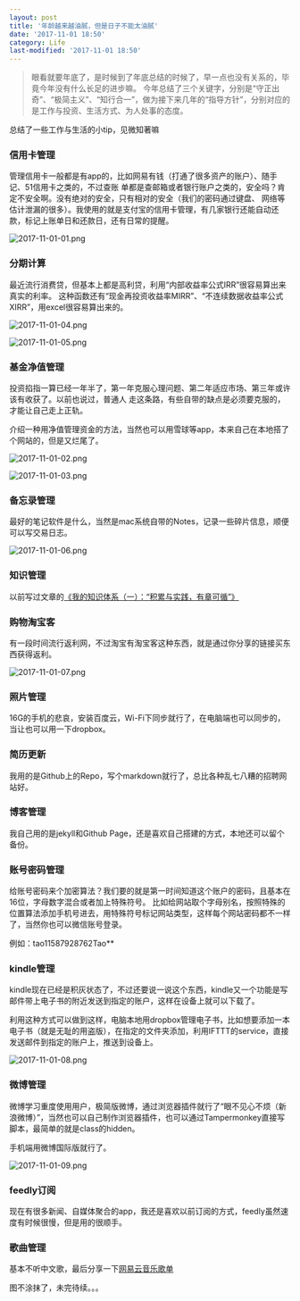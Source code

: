 ```yaml
---
layout: post
title: '年龄越来越油腻，但是日子不能太油腻'
date: '2017-11-01 18:50'
category: Life
last-modified: '2017-11-01 18:50'
---
```


> 眼看就要年底了，是时候到了年底总结的时候了，早一点也没有关系的，毕竟今年没有什么长足的进步嘛。
今年总结了三个关键字，分别是“守正出奇”、“极简主义”、“知行合一”，做为接下来几年的“指导方针”，分别对应的
是工作与投资、生活方式、为人处事的态度。

总结了一些工作与生活的小tip，见微知著嘛

### 信用卡管理

管理信用卡一般都是有app的，比如网易有钱（打通了很多资产的账户）、随手记、51信用卡之类的，不过查账
单都是查邮箱或者银行账户之类的，安全吗？肯定不安全啊。没有绝对的安全，只有相对的安全（我们的密码通过键盘、
网络等估计泄漏的很多）。我使用的就是支付宝的信用卡管理，有几家银行还能自动还款，标记上账单日和还款日，还有日常的提醒。

![2017-11-01-01.png](/img/2017/2017-11-01-01.png)

### 分期计算

最近流行消费贷，但基本上都是高利贷，利用“内部收益率公式IRR”很容易算出来真实的利率。
这种函数还有“现金再投资收益率MIRR”、“不连续数据收益率公式XIRR”，用excel很容易算出来的。

![2017-11-01-04.png](/img/2017/2017-11-01-04.png)

![2017-11-01-05.png](/img/2017/2017-11-01-05.png)

### 基金净值管理

投资掐指一算已经一年半了，第一年克服心理问题、第二年适应市场、第三年或许该有收获了。以前也说过，普通人
走这条路，有些自带的缺点是必须要克服的，才能让自己走上正轨。

介绍一种用净值管理资金的方法，当然也可以用雪球等app，本来自己在本地搭了个网站的，但是又烂尾了。

![2017-11-01-02.png](/img/2017/2017-11-01-02.png)

![2017-11-01-03.png](/img/2017/2017-11-01-03.png)

### 备忘录管理

最好的笔记软件是什么，当然是mac系统自带的Notes，记录一些碎片信息，顺便可以写交易日志。

![2017-11-01-06.png](/img/2017/2017-11-01-06.png)

### 知识管理

以前写过文章的[《我的知识体系（一）：“积累与实践，有章可循”》](/method/2016/01/11/my-knowledge-system.html)

### 购物淘宝客

有一段时间流行返利网，不过淘宝有淘宝客这种东西，就是通过你分享的链接买东西获得返利。

![2017-11-01-07.png](/img/2017/2017-11-01-07.png)

### 照片管理

16G的手机的悲哀，安装百度云，Wi-Fi下同步就行了，在电脑端也可以同步的，当让也可以用一下dropbox。

### 简历更新

我用的是Github上的Repo，写个markdown就行了，总比各种乱七八糟的招聘网站好。

### 博客管理

我自己用的是jekyll和Github Page，还是喜欢自己搭建的方式，本地还可以留个备份。

### 账号密码管理

给账号密码来个加密算法？我们要的就是第一时间知道这个账户的密码，且基本在16位，字母数字混合或者加上特殊符号。
比如给网站取个字母别名，按照特殊的位置算法添加手机号进去，用特殊符号标记网站类型，这样每个网站密码都不一样了，当然你也可以微信账号登录。

例如：tao11587928762Tao**

### kindle管理

kindle现在已经是积灰状态了，不过还要说一说这个东西，kindle又一个功能是写邮件带上电子书的附近发送到指定的账户，这样在设备上就可以下载了。

利用这种方式可以做到这样，电脑本地用dropbox管理电子书，比如想要添加一本电子书（就是无耻的用盗版），在指定的文件夹添加，利用IFTTT的service，直接发送邮件到指定的账户上，推送到设备上。

![2017-11-01-08.png](/img/2017/2017-11-01-08.png)

### 微博管理

微博学习重度使用用户，极简版微博，通过浏览器插件就行了“眼不见心不烦（新浪微博）”，当然也可以自己制作浏览器插件，也可以通过Tampermonkey直接写脚本，最简单的就是class的hidden。

手机端用微博国际版就行了。

![2017-11-01-09.png](/img/2017/2017-11-01-09.png)

### feedly订阅

现在有很多新闻、自媒体聚合的app，我还是喜欢以前订阅的方式，feedly虽然速度有时候很慢，但是用的很顺手。

### 歌曲管理

基本不听中文歌，最后分享一下[网易云音乐歌单](http://music.163.com/#/playlist?id=72138199)

图不涂抹了，未完待续。。。
